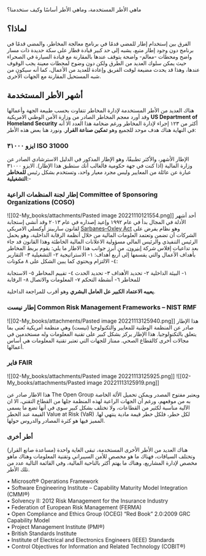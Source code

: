 


ماهي الأطر المستخدمة، وماهي الأطر أساسًا وكيف ستخدمنا؟

## لماذا؟
الفرق بين إستخدام إطار للمضي قدمًا في برنامج معالجة المخاطر، والمضي قدمًا في برنامج دون وجود إطار متبع، يشبه إلى حد كبير قيادة قطار على سكة حديدة ذات مسار واضح ومحطات -معالم- واضحة يتوقف عندها بالمقارنة مع قيادة السيارة في الصحراء حيث يمكن سلوك العديد من الطرق ولكن دون وضوح لمحطات معينة يجب الوقوف عندها، وهذا قد يحدث مضيعة لوقت الفريق وإعادة للعديد من الأعمال، كما أنه سيكون من شبه المستحيل المقارنة مع الجهات الأخرى.

## أشهر الأطر المستخدمة
هناك العديد من الأطر المستخدمة لإدارة المخاطر تتفاوت بحسب طبيعة الجهة وأعمالها وقد أورد معجم المخاطر الصادر من وزارة الأمن الوطني الامريكية **US Department of Homeland Security** أكثر من ١٢٣ إجراء لإدارة المخاطر ورغم ضخامة هذا العدد الا أنه في النهاية هناك هدف موحد للجميع وهو **تمكين صناعة القرار**.
ونورد هنا بعض هذه الأطر:

### ايزو ٣١٠٠٠ ISO 31000
الإطار الأشهر، والأكثر تطبيقًا، وهو الإطار المذكور في الدليل الاسترشادي الصادر عن وزارة المالية (اذا كنت في جهة حكومية فالغالب أنك ستطبق هذا الإطار).
الايزو ٣١٠٠٠ عبارة عن عائلة من المعايير وليس مجرد معيار واحد، وتستخدم بشكل رئيس **للمخاطر التشغيلية**:-

### إطار لجنة المنظمات الراعية Committee of Sponsoring Organizations (COSO)

![[02-My_books/attachments/Pasted image 20221110121554.png]]
أحد أشهر الأدلة في المجال بدأ في عام ١٩٩٢ وإعيد إصداره في عام ٢٠١٣ وقد أنشى إستجابة لقانون ساربينز أوكسلي الامريكي [Sarbanes–Oxley Act](https://en.wikipedia.org/wiki/Sarbanes%E2%80%93Oxley_Act) وهو نظام يفرض على الشركات أن تضمن وتعتمد العلومات المالية من خلال أنظمة الرقابة الداخلية، وهو يحمل الرئيس التنفيذي والرئيس المالي مسؤولية الاعلانات المالية الخاطئة وهذا القانون قد جاء بعد تداعيات إفلاس شركة  [إينرون](https://en.wikipedia.org/wiki/Enron).
من أبرز جوانب هذا الاطار ما يلي:
 يقوم بربط المخاطر بأهداف الأعمال والتي يقسمها إلى أربع أهداف:
١- الاستراتيجية
٢- التشغيلية
٣- التقارير
٤- الالتزام
ويحتوي كما يبين الشكل على ٨ مكونات:

١- البيئة الداخلية
٢- تحديد الأهداف
  ٣- تحديد الحدث
٤- تقييم المخاطر
٥- الاستجابة للمخاطر
 ٦- أنشطة التحكم
 ٧- المعلومات والاتصال
٨- الرقابة

**يعيبه الاعتماد الكبير عل العامل البشري** وهو أقرب للمراجعة الداخلية.

###  إطار نيست Common Risk Management Frameworks – NIST RMF

![[02-My_books/attachments/Pasted image 20221113125940.png]]
هذا الإطار صادر عن المنظمة الوطنية للمعايير والتكنولوجيا (نيست) وهي منظمة أمريكية تُعنى بما يتعلق بالتكنولوجيا.
هذا الإطار يركز بشكل كبير على تقنية المعلومات وله مستخدمين في مجالات أخرى كالقطاع الصحي. 
ممتاز للجهات التي تعتبر تقنية المعلومات هي أساس أعمالها.

### فاير FAIR
![[02-My_books/attachments/Pasted image 20221113125925.png]]
![[02-My_books/attachments/Pasted image 20221113125919.png]]

هذا الاطار صادر عن The Open Group ويعتبر مفتوح المصدر ويمكن تحميل الألة الخاصة به من موقعهم، ورغم أن الجهات الراعية لهذه المنظمة جلها من القطاع التقني، الا ان الآلية مناسبة لكثير من القطاعات، ولا تختلف بشكل كبير سوى في أنها تضع ما يسمى القيمة عند الخطر  Value at Risk (VaR) لكل خطر، فلكل خطر قيمة مادية ينتهي لها.
المميز فيها هو كثرة المصادر والدروس حولها.


### أطر أخرى

هناك العديد من الأطر الأخرى المستخدمة، تبقى الغاية واحدة (مساعدة صانع القرار) وتختلف السياقات، فهناك ما هو مخصص للأمن السيبراني وتقنية المعلومات وهناك ماهو مخصص لإدارة المشاريع، وهناك ما يهتم أكثر بالناحية المالية، وفي القائمة التالية عدد من تلك الأطر.

• Microsoft® Operations Framework  
• Software Engineering Institute – Capability Maturity Model Integration (CMMI®)  
• Solvency II: 2012 Risk Management for the Insurance Industry  
• Federation of European Risk Management (FERMA)  
• Open Compliance and Ethics Group (OCEG) “Red Book” 2.0:2009 GRC Capability Model  
• Project Management Institute (PMI®)  
• British Standards Institute  
• Institute of Electrical and Electronics Engineers (IEEE) Standards  
• Control Objectives for Information and Related Technology (COBIT®)



